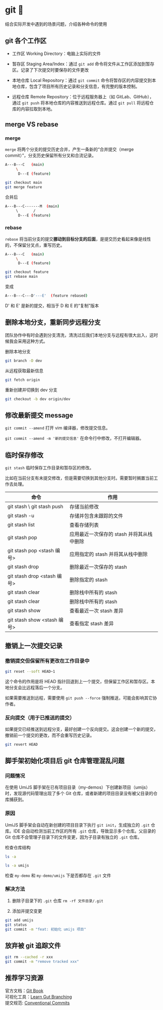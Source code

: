 # git 🚧

结合实际开发中遇到的场景问题，介绍各种命令的使用

## git 各个工作区

- 工作区 Working Directory：电脑上实际的文件

- 暂存区 Staging Area/Index：通过 `git add` 命令将文件从工作区添加到暂存区。记录了下次提交时要保存的文件更改

- 本地仓库 Local Repository：通过 `git commit` 命令将暂存区的内容提交到本地仓库，包含了项目所有历史记录和分支信息，有完整的版本控制。

- 远程仓库 Remote Repository：位于远程服务器上（如 GitLab、GitHub），通过 `git push` 将本地仓库的内容推送到远程仓库。通过 `git pull` 将远程仓库的内容拉取到本地。

## merge VS rebase

### merge

`merge` 将两个分支的提交历史合并，产生一条新的“合并提交（merge commit）”，分支历史保留所有分叉和合流记录。

```bash
A---B---C   (main)
     \
      D---E (feature)

git checkout main
git merge feature
```

合并后

```bash
A---B---C-------M  (main)
     \       /
      D---E (feature)
```

### rebase

`rebase` 将当前分支的提交**挪动到目标分支的后面**，是提交历史看起来像是线性的，不保留分叉点，重写历史。

```bash
A---B---C   (main)
     \
      D---E (feature)

git checkout feature
git rebase main
```

变成

```bash
A---B---C---D'---E'  (feature rebased)
```

D' 和 E' 是新的提交，相当于 D 和 E 的“复制”版本

## 删除本地分支，重新同步远程分支

团队协作中有时会遇到分支清洗，清洗过后我们本地分支与远程有很大出入，这时候我会采用这种方式。

删除本地分支

```bash
git branch -D dev
```

从远程获取最新信息

```bash
git fetch origin
```

重新创建并切换到 dev 分支

```bash
git checkout -b dev origin/dev
```

## 修改最新提交 message

`git commit --amend` 打开 vim 编译器，修改提交信息。

`git commit --amend -m '新的提交信息'` 在命令行中修改，不打开编辑器。

## 临时保存修改

`git stash` 临时保存工作目录和暂存区的修改。

比如在当前分支有未提交修改，但是需要切换到其他分支时。需要暂时搁置当前工作去处理。

| 命令                        | 作用                                      |
| --------------------------- | ----------------------------------------- |
| git stash \ git stash push  | 存储当前修改                              |
| git stash -u                | 存储并包含未跟踪的文件                    |
| git stash list              | 查看存储列表                              |
| git stash pop               | 应用最近一次保存的 stash 并将其从栈中删除 |
| git stash pop <stash 编号>  | 应用指定的 stash 并将其从栈中删除         |
| git stash drop              | 删除最近一次保存的 stash                  |
| git stash drop <stash 编号> | 删除指定的 stash                          |
| git stash clear             | 删除栈中所有的 stash                      |
| git stash clear             | 删除栈中所有的 stash                      |
| git stash show              | 查看最近一次 stash 差异                   |
| git stash show <stash 编号> | 查看指定 stash 差异                       |

## 撤销上一次提交记录

### 撤销提交但保留所有更改在工作目录中

```bash
git reset --soft HEAD~1
```

这个命令的作用是将 HEAD 指针回退到上一个提交，但保留工作区和暂存区。本地分支会比远程落后一个分支。

如果需要推送到远程，需要使用 `git push --force` 强制推送，可能会影响其它协作者。

### 反向提交（用于已推送的提交）

如果提交已经推送到远程分支，最好创建一个反向提交。这会创建一个新的提交，撤销前一个提交的更改，而不会重写历史记录。

```bash
git revert HEAD
```

## 脚手架初始化项目后 git 仓库管理混乱问题

### 问题情况

在使用 UmiJS 脚手架在已有项目目录（my-demos）下创建新项目（umijs）时，发现源代码管理出现了多个 Git 仓库，或者新建的项目目录没有被父目录的仓库捕获到。

### 原因

UmiJS 脚手架会自动在新创建的项目目录下执行 `git init`，生成独立的 `.git` 仓库。IDE 会自动检测当前工作区的所有 `.git` 仓库，导致显示多个仓库。父目录的 Git 仓库不会管理子目录下的文件变更，因为子目录有独立的 `.git` 仓库。

检查仓库结构

```bash
ls -a

ls -a umijs
```

检查 `my-demo` 和 `my-demo/umijs` 下是否都存在 `.git` 文件

### 解决方法

1. 删除子目录下的 `.git` 仓库 `rm -rf 文件目录/.git`

2. 添加并提交变更

```bash
git add umijs
git status
git commit -m "feat: 初始化 umijs 项目"
```

## 放弃被 git 追踪文件

```bash
git rm --cached -r xxx
git commit -m "remove tracked xxx"
```

## 推荐学习资源

官方文档：[Git Book](https://git-scm.com/book/en/v2)  
可视化工具：[Learn Gut Branching](https://learngitbranching.js.org/?locale=zh_CN)  
提交规范: [Conventional Commits](https://www.conventionalcommits.org/)
